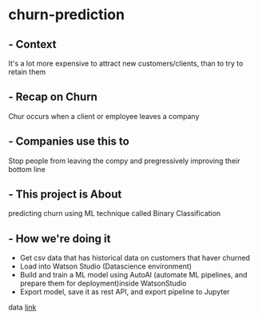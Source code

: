 # churn-prediction
## - Context
It's a lot more expensive to attract new customers/clients, than to try to retain them

## - Recap on Churn
Chur occurs when a client or employee leaves a company

## - Companies use this to
Stop people from leaving the compy and pregressively improving their bottom line 

## - This project is About
predicting churn using ML technique called Binary Classification 

## - How we're doing it
- Get csv data that has historical data on customers that haver churned
- Load into Watson Studio (Datascience environment)
- Build and train a ML model using AutoAI (automate ML pipelines, and prepare them for deployment)inside WatsonStudio
- Export model, save it as rest API, and export pipeline to Jupyter 

data [link](https://www.kaggle.com/datasets/blastchar/telco-customer-churn)
